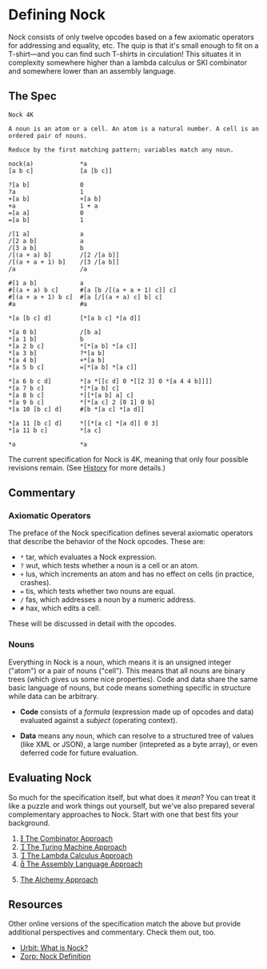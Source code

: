 # Defining Nock

Nock consists of only twelve opcodes based on a few axiomatic operators for addressing and equality, etc.  The quip is that it's small enough to fit on a T-shirt—and you can find such T-shirts in circulation!  This situates it in complexity somewhere higher than a lambda calculus or SKI combinator and somewhere lower than an assembly language.

##  The Spec

```
Nock 4K

A noun is an atom or a cell. An atom is a natural number. A cell is an ordered pair of nouns.

Reduce by the first matching pattern; variables match any noun.

nock(a)             *a
[a b c]             [a [b c]]

?[a b]              0
?a                  1
+[a b]              +[a b]
+a                  1 + a
=[a a]              0
=[a b]              1

/[1 a]              a
/[2 a b]            a
/[3 a b]            b
/[(a + a) b]        /[2 /[a b]]
/[(a + a + 1) b]    /[3 /[a b]]
/a                  /a

#[1 a b]            a
#[(a + a) b c]      #[a [b /[(a + a + 1) c]] c]
#[(a + a + 1) b c]  #[a [/[(a + a) c] b] c]
#a                  #a

*[a [b c] d]        [*[a b c] *[a d]]

*[a 0 b]            /[b a]
*[a 1 b]            b
*[a 2 b c]          *[*[a b] *[a c]]
*[a 3 b]            ?*[a b]
*[a 4 b]            +*[a b]
*[a 5 b c]          =[*[a b] *[a c]]

*[a 6 b c d]        *[a *[[c d] 0 *[[2 3] 0 *[a 4 4 b]]]]
*[a 7 b c]          *[*[a b] c]
*[a 8 b c]          *[[*[a b] a] c]
*[a 9 b c]          *[*[a c] 2 [0 1] 0 b]
*[a 10 [b c] d]     #[b *[a c] *[a d]]

*[a 11 [b c] d]     *[[*[a c] *[a d]] 0 3]
*[a 11 b c]         *[a c]

*a                  *a
```

The current specification for Nock is 4K, meaning that only four possible revisions remain.  (See [History](../history/index.md) for more details.)

## Commentary

### Axiomatic Operators

The preface of the Nock specification defines several axiomatic operators that describe the behavior of the Nock opcodes.  These are:

- `*` tar, which evaluates a Nock expression.
- `?` wut, which tests whether a noun is a cell or an atom.
- `+` lus, which increments an atom and has no effect on cells (in practice, crashes).
- `=` tis, which tests whether two nouns are equal.
- `/` fas, which addresses a noun by a numeric address.
- `#` hax, which edits a cell.

These will be discussed in detail with the opcodes.

### Nouns

Everything in Nock is a noun, which means it is an unsigned integer ("atom") or a pair of nouns ("cell").  This means that all nouns are binary trees (which gives us some nice properties).  Code and data share the same basic language of nouns, but code means something specific in structure while data can be arbitrary.

* **Code** consists of a _formula_ (expression made up of opcodes and data) evaluated against a _subject_ (operating context).

* **Data** means any noun, which can resolve to a structured tree of values (like XML or JSON), a large number (intepreted as a byte array), or even deferred code for future evaluation.

<!-- ### Evaluating

The last line of the Nock specification reads:

```nock
*a                  *a
```

What this means is that a formula which reduces to itself continues to do so, i.e. becomes an infinite loop or “bottom”.  The Nock interpreter should detect this and yield the result instead of spinning on it forever. -->

## Evaluating Nock

So much for the specification itself, but what does it _mean_?  You can treat it like a puzzle and work things out yourself, but we've also prepared several complementary approaches to Nock.  Start with one that best fits your background.

1. [ The Combinator Approach](../understanding/combinator-approach.ipynb)
2. [ The Turing Machine Approach](../understanding/turing-machine-approach.ipynb)
3. [ The Lambda Calculus Approach](../understanding/lambda-approach.ipynb)
4. [ The Assembly Language Approach](../understanding/assembly-language-approach.ipynb)
<!-- 5. [ The Cellular Automaton Approach](../understanding/cellular-automaton-approach.ipynb) -->
5. [The Alchemy Approach](../understanding/alchemy-approach.ipynb)


## Resources

Other online versions of the specification match the above but provide additional perspectives and commentary.  Check them out, too.

- [Urbit:  What is Nock?](https://docs.urbit.org/nock/what-is-nock)
- [Zorp:  Nock Definition](https://zorp.io/nock/)
